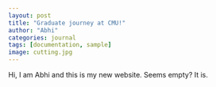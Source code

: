 ```yaml
---
layout: post
title: "Graduate journey at CMU!"
author: "Abhi"
categories: journal
tags: [documentation, sample]
image: cutting.jpg
---
```


Hi, I am Abhi and this is my new website. Seems empty? It is.
